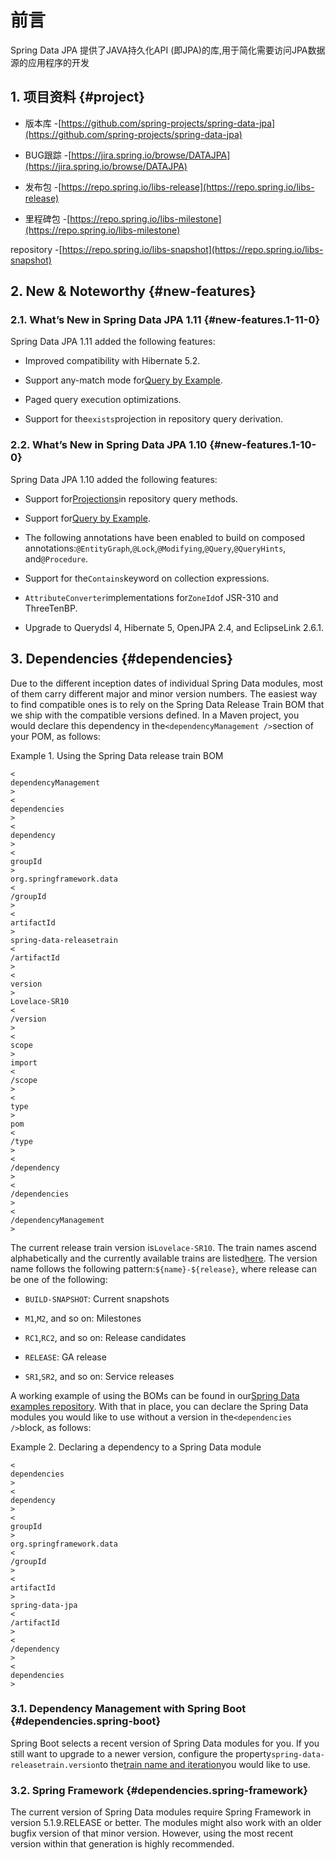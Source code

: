 # 前言

Spring Data JPA  提供了JAVA持久化API \(即JPA\)的库,用于简化需要访问JPA数据源的应用程序的开发

## 1. 项目资料 {#project}

* 版本库 -[https://github.com/spring-projects/spring-data-jpa](https://github.com/spring-projects/spring-data-jpa)

* BUG跟踪 -[https://jira.spring.io/browse/DATAJPA](https://jira.spring.io/browse/DATAJPA)

* 发布包 -[https://repo.spring.io/libs-release](https://repo.spring.io/libs-release)

* 里程碑包 -[https://repo.spring.io/libs-milestone](https://repo.spring.io/libs-milestone)

 repository -[https://repo.spring.io/libs-snapshot](https://repo.spring.io/libs-snapshot)

## 2. New & Noteworthy {#new-features}

### 2.1. What’s New in Spring Data JPA 1.11 {#new-features.1-11-0}

Spring Data JPA 1.11 added the following features:

* Improved compatibility with Hibernate 5.2.

* Support any-match mode for[Query by Example](https://docs.spring.io/spring-data/jpa/docs/2.1.10.RELEASE/reference/html/#query-by-example).

* Paged query execution optimizations.

* Support for the`exists`projection in repository query derivation.

### 2.2. What’s New in Spring Data JPA 1.10 {#new-features.1-10-0}

Spring Data JPA 1.10 added the following features:

* Support for[Projections](https://docs.spring.io/spring-data/jpa/docs/2.1.10.RELEASE/reference/html/#projections)in repository query methods.

* Support for[Query by Example](https://docs.spring.io/spring-data/jpa/docs/2.1.10.RELEASE/reference/html/#query-by-example).

* The following annotations have been enabled to build on composed annotations:`@EntityGraph`,`@Lock`,`@Modifying`,`@Query`,`@QueryHints`, and`@Procedure`.

* Support for the`Contains`keyword on collection expressions.

* `AttributeConverter`implementations for`ZoneId`of JSR-310 and ThreeTenBP.

* Upgrade to Querydsl 4, Hibernate 5, OpenJPA 2.4, and EclipseLink 2.6.1.

## 3. Dependencies {#dependencies}

Due to the different inception dates of individual Spring Data modules, most of them carry different major and minor version numbers. The easiest way to find compatible ones is to rely on the Spring Data Release Train BOM that we ship with the compatible versions defined. In a Maven project, you would declare this dependency in the`<dependencyManagement />`section of your POM, as follows:

Example 1. Using the Spring Data release train BOM

```
<
dependencyManagement
>
<
dependencies
>
<
dependency
>
<
groupId
>
org.springframework.data
<
/groupId
>
<
artifactId
>
spring-data-releasetrain
<
/artifactId
>
<
version
>
Lovelace-SR10
<
/version
>
<
scope
>
import
<
/scope
>
<
type
>
pom
<
/type
>
<
/dependency
>
<
/dependencies
>
<
/dependencyManagement
>
```

The current release train version is`Lovelace-SR10`. The train names ascend alphabetically and the currently available trains are listed[here](https://github.com/spring-projects/spring-data-commons/wiki/Release-planning). The version name follows the following pattern:`${name}-${release}`, where release can be one of the following:

* `BUILD-SNAPSHOT`: Current snapshots

* `M1`,`M2`, and so on: Milestones

* `RC1`,`RC2`, and so on: Release candidates

* `RELEASE`: GA release

* `SR1`,`SR2`, and so on: Service releases

A working example of using the BOMs can be found in our[Spring Data examples repository](https://github.com/spring-projects/spring-data-examples/tree/master/bom). With that in place, you can declare the Spring Data modules you would like to use without a version in the`<dependencies />`block, as follows:

Example 2. Declaring a dependency to a Spring Data module

```
<
dependencies
>
<
dependency
>
<
groupId
>
org.springframework.data
<
/groupId
>
<
artifactId
>
spring-data-jpa
<
/artifactId
>
<
/dependency
>
<
dependencies
>
```

### 3.1. Dependency Management with Spring Boot {#dependencies.spring-boot}

Spring Boot selects a recent version of Spring Data modules for you. If you still want to upgrade to a newer version, configure the property`spring-data-releasetrain.version`to the[train name and iteration](https://docs.spring.io/spring-data/jpa/docs/2.1.10.RELEASE/reference/html/#dependencies.train-names)you would like to use.

### 3.2. Spring Framework {#dependencies.spring-framework}

The current version of Spring Data modules require Spring Framework in version 5.1.9.RELEASE or better. The modules might also work with an older bugfix version of that minor version. However, using the most recent version within that generation is highly recommended.

